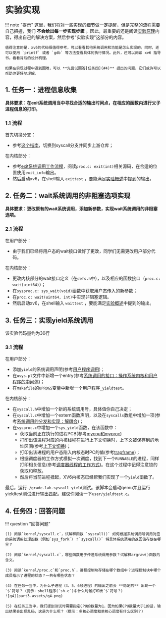 # 实验实现
!!! note "提示"
    这里，我们将对一些实现的细节做一定提醒，但是完整的流程需要自己把握，我们 **不会给出每一步实现步骤** 。因此，最重要的还是阅读[实验原理](../part2)内容，得出自己的解决方案，然后参考"实验实现"这部分的内容。

    值得注意的是，xv6的代码很值得参考，可以看看其他系统调用和功能是怎么实现的。同时，还可以使用 `printf` 或者 `gdb` 等方法查看具体的执行情况。此外，还可以阅读 xv6 指导书，看看背后的设计机理。
    
    如果在实现过程中遇到困难，可以 **先尝试回答[任务四](#4)** 提出的问题，它们或许可以帮助你更好地理解。

## 1. 任务一：进程信息收集

**具体要求：在exit系统调用当中寻找合适的输出时间点，在相应的函数内进行父子进程信息的打印。**

### 1.1 流程

首先切换分支：

- 参考[这个指南](../part1/#31)，切换到syscall分支并同步上游仓库；

在内核部分：

- 参考[exit系统调用工作流程](../part2/#3)，阅读`proc.c: exit(int)`相关源码，在合适的位置使用`exit_info`输出。
- 然后启动xv6，在shell输入 `exittest` ，要能满足[实验概述](../part1/#322)中提到的输出。

## 2. 任务二：wait系统调用的非阻塞选项实现

**具体要求：更改原有的wait系统调用，添加新参数，实现wait系统调用的非阻塞选项。**

### 2.1 流程

在用户部分：

- 由于我们已经将用户态的wait接口做好了更改，同学们无需更改用户部分代码。

在内核部分：

- 更改内核部分的wait接口定义（在`defs.h`中），以及相应的函数接口（`proc.c: wait(uint64)`）；
- 在`sysproc.c: sys_wait(void)`函数中获取用户态传入的新参数；
- 在`proc.c: wait(uint64, int)`中实现非阻塞逻辑。
- 然后启动xv6，在shell输入 `waittest` ，要能满足[实验概述](../part1/#33)中提到的输出。

## 3. 任务三：实现yield系统调用

该实验代码量约为30行

### 3.1 流程 

在用户部分：

- 添加`yield`的系统调用声明(参考[用户程序调用](../part2/#21))；
- 在`usys.pl`文件中新增一个entry(参考[系统调用的接口：操作系统内核和用户程序的中间体](../part2/#12))；
- 在`Makefile`的`UPROGS`变量中新增一个用户程序`_yieldtest`。

在内核部分：

- 在`syscall.h`中增加一个新的系统调用号，具体值你自己决定；
- 在`syscall.c`中增加一个extern函数声明，以及在`syscalls`数组中增加一项(参考[系统调用的分发和实现：解耦合](../part2/#14))；
- 在`sysproc.c`中增加一个`sys_yield`函数，在该函数中：
    - 获取当前正在执行的进程PCB(参考[mycpu和myproc](../part2/#73-mycpumyproc))
    - 打印出该进程对应的内核线程在进行上下文切换时，上下文被保存到的地址区间(参考[上下文切换](../part2/#71))；
    - 打印出该进程的用户态陷入内核态时PC的值(参考[trapframe](../part2/#31-trapframe))；
    - 根据调度器的工作方式模拟一次调度，找到下一个`RUNNABLE`的进程，同样打印相关信息(参考[调度器线程的工作方式](../part2/#72))。在这个过程中记得注意锁的获取和释放。
    - 然后将当前进程挂起，XV6内核态已经帮我们实现了一个`yield`函数了。

最后，运行`./grade-lab-syscall yield`测试。该脚本会启动qemu并且运行yieldtest测试进行输出匹配。建议你阅读一下`user/yieldtest.c`。
## 4. 任务四：回答问题

!!! question  "回答问题"
    

    (1) 阅读`kernel/syscall.c`，试解释函数 `syscall()` 如何根据系统调用号调用对应的系统调用处理函数（例如`sys_fork`）？`syscall()` 将具体系统调用的返回值存放在哪里？
    
    (2) 阅读`kernel/syscall.c`，哪些函数用于传递系统调用参数？试解释argraw()函数的含义。
    
    (3) 阅读`kernel/proc.c`和`proc.h`，进程控制块存储在哪个数组中？进程控制块中哪个成员指示了进程的状态？一共有哪些状态？

    (4) 在任务一当中，为什么子进程（4、5、6号进程）的输出之前会 **稳定的** 出现一个`$`符号？（提示：shell程序(`sh.c`)中什么时候打印出`$`符号？）  
    ![q4](part3.assets/q4.png)
    
    (5) 在任务三当中，我们提到测试时需要指定CPU的数量为1，因为如果CPU数量大于1的话，输出结果会出现乱码，这是为什么呢？（提示：多核心调度和单核心调度有什么区别？）

​      